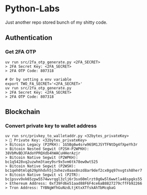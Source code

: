 # Python-Labs

Just another repo stored bunch of my shitty code.

## Authentication

### Get 2FA OTP

```shell=
uv run src/2fa_otp_generate.py <2FA_SECRET>
> 2FA Secret Key: <2FA_SECRET>
> 2FA OTP Code: 807318

# Or by setting a env variable
export TWO_FA_SECRET='<2FA_SECRET>'
uv run src/2fa_otp_generate.py
> 2FA Secret Key: <2FA_SECRET>
> 2FA OTP Code: 807318
```


## Blockchain

### Convert private key to wallet address

```shell=
uv run src/privkey_to_walletaddr.py <32bytes_privateKey>
> 🔑 Private Key: <32bytes_privateKey>
> Bitcoin Legacy (P2PKH): 1G5Bg6w4srw965M1JSYTFNtDg4fXpeYh3r
> Bitcoin Nested Segwit (P2SH-P2WPKH): 38VbMvBDJFAdoYPRQXdb4hWACuHHerAzjr
> Bitcoin Native Segwit (P2WPKH): bc1q5428vq2uzwhm3taey9sr9x5vm6tk78ew0wt525
> Bitcoin Native Segwit (P2WSH): bc1qeh0tmlq629phhdvh5j3xhezv0aax8nzd8ar9def2cx0gq97nvgtsh8her7
> Bitcoin Native Segwit v1 (P2TR): bc1psvv9xk65zpw5574wvrqgl3zlj6r3sx60mlrzt0g6w5l6wwtla46spgks55
> Ethereum Address: 0xf39Fd6e51aad88F6F4ce6aB8827279cffFb92266
> Tron Address: TYBNgWfhGuNzdLtjKtxXTfskAhTbMcqbaG
```

